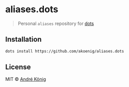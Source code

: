 # aliases.dots

> Personal `aliases` repository for [dots](https://github.com/akoenig/dots)

## Installation

```sh
dots install https://github.com/akoenig/aliases.dots
```

## License

MIT © [André König](http://andrekoenig.info)
